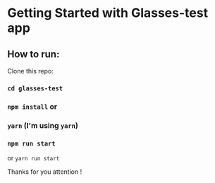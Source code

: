 # Getting Started with Glasses-test app

## How to run:

Clone this repo:

### `cd glasses-test`

### `npm install` or 
### `yarn` (I'm using `yarn`)

### `npm run start` 
or `yarn run start`

Thanks for you attention !
